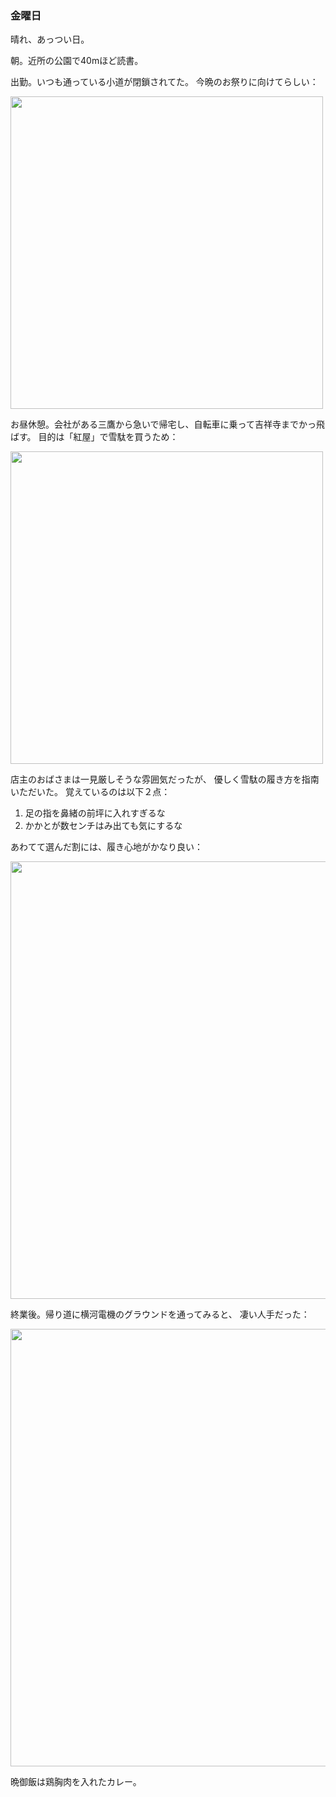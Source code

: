 ### 金曜日

晴れ、あっつい日。

朝。近所の公園で40mほど読書。

出勤。いつも通っている小道が閉鎖されてた。
今晩のお祭りに向けてらしい：

<img src="https://i.imgur.com/mO74gr8.jpg" width="500">

お昼休憩。会社がある三鷹から急いで帰宅し、自転車に乗って吉祥寺までかっ飛ばす。
目的は「紅屋」で雪駄を買うため：

<img src="https://i.imgur.com/iMoPOuT.jpg" width="500">

店主のおばさまは一見厳しそうな雰囲気だったが、
優しく雪駄の履き方を指南いただいた。
覚えているのは以下２点：

1. 足の指を鼻緒の前坪に入れすぎるな
1. かかとが数センチはみ出ても気にするな

あわてて選んだ割には、履き心地がかなり良い：

<img src="https://i.imgur.com/v0oUitu.jpg" width="700">

終業後。帰り道に横河電機のグラウンドを通ってみると、
凄い人手だった：

<img src="https://i.imgur.com/lR42sVl.jpg" width="700">

晩御飯は鶏胸肉を入れたカレー。